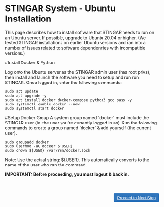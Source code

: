 STINGAR System - Ubuntu Installation
===============

This page describes how to install software that STINGAR needs to run on an Ubuntu server. If possible, upgrade to Ubuntu 20.04 or higher. (We tested STINGAR installations on earlier Ubuntu versions and ran into a number of issues related to software dependencies with incompatible versions.)

#Install Docker & Python

Log onto the Ubuntu server as the STINGAR admin user (has root privs), then install and launch the software you need to setup and run run STINGAR. Once logged in, enter the following commands:

```
sudo apt update
sudo apt upgrade -y
sudo apt install docker docker-compose python3 gcc pass -y
sudo systemctl enable docker --now
sudo systemctl start docker
```

#Setup Docker Group
A system group named 'docker' must include the STINGAR user (ie. the user you're currently logged in as). Run the following commands to create a group named 'docker' & add yourself (the current user).

```
sudo groupadd docker
sudo usermod -aG docker ${USER}
sudo chown ${USER} /var/run/docker.sock
```

Note: Use the actual string: ${USER}. This automatically converts to the name of the user who ran the command.


<div style="font-weight:bold">IMPORTANT: Before proceeding, you must logout & back in.</div>

<style>
button {
  color: #ffffff;
  background-color: #2f75bc;
  padding: .5em .8em;
  border-radius: 3px;
  border: none;
}
button:hover {
  background-color: #757475;
}
a {
  color: white;
}
a:visited, a:hover {
  color: white;
}
</style>

<button style="margin-top:3em;float:right;">[Proceed to Next Step](confirm.md)</button>

